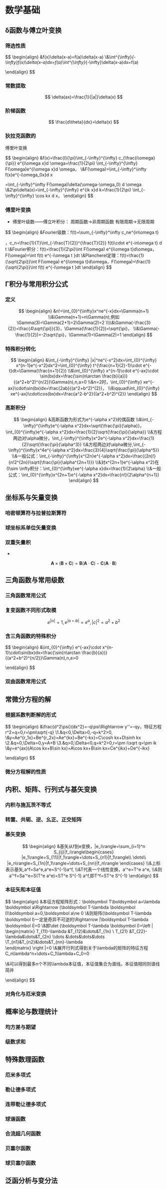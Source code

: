 # 数学基础

## δ函数与傅立叶变换

### 筛选性质

$$
\begin{align} &f(x)\delta(x-a)=f(a)\delta(x-a)
\\&\int^{\infty}_{-\infty}f(x)\delta(x-a)dx=f(a)\int^{\infty}_{-\infty}\delta(x-a)dx=f(a)

\end{align}
$$

### 常数提取

$$
\delta(ax)=\frac{1}{|a|}\delta(x)
$$

### 阶梯函数

$$
\frac{d\theta}{dx}=\delta(x)
$$

### 狄拉克函数的
傅里叶变换

$$
\begin{align} &f(x)=\frac{l}{\pi}\int_{-\infty}^{\infty} c_{\frac{i\omega}{\pi}} e^{i\omega x}d \omega=\frac{1}{2\pi} \int_{-\infty}^{\infty} F(\omega)e^{i\omega x}d \omega，
\\&F(\omega)=\int_{-\infty}^\infty f(x)e^{-i\omega_0x}d x
    
   =\int_{-\infty}^\infty F(\omega)\delta(\omega-\omega_0) d \omega
\\&2\pi\delta(x)=\int_{-\infty}^{\infty} e^{ik x}d k=\frac{1}{2\pi} \int_{-\infty}^{\infty} \cos kx d x，
\end{align}
$$

### 傅里叶变换

- 傅里叶级数——傅立叶积分：
周期函数→非周期函数
有限周期→无限周期

$$
\begin{align} &Fourier级数：f(t)=\sum_{-\infty}^\infty  c_ne^{in\omega t}

，c_n=\frac{1}{T}\int_{-\frac{T}{2}}^{\frac{T}{2}} f(t)\cdot e^{-in\omega t} d t
\\&Fourier积分：f(t)=\frac{1}{2\pi}\int F(\omega) e^{i\omega t}d\omega，F(\omega)=\int f(t) e^{-i\omega t }dt
\\&Plancherel定理：f(t)=\frac{1}{\sqrt{2\pi}}\int F(\omega) e^{i\omega t}d\omega，F(\omega)=\frac{1}{\sqrt{2\pi}}\int f(t) e^{-i\omega t }dt
\end{align}
$$

## Γ积分与常用积分公式

### 定义

$$
\begin{align} &n!=\int_{0}^{\infty}x^ne^{-x}dx=\Gamma(n+1)
\\&\Gamma(n+1)=n\Gamma(n),例如\Gamma(3)=\Gamma(2+1)=2\Gamma(2)=2
\\\\&\Gamma(-\frac{3}{2})=\frac{4\sqrt{\pi}}{3}，\Gamma(\frac{1}{2})=\sqrt{\pi}，
\\&\Gamma(-\frac{1}{2})=-2\sqrt{\pi}，\Gamma(1)=\Gamma(2)=1
\end{align}
$$

### 特殊积分转化

$$
\begin{align} &\int_{-\infty}^{\infty} |x|^ne^{-x^2}dx=\int_{0}^{\infty} x^{n-1}e^{-x^2}dx^2=\int_{0}^{\infty} t^{\frac{n+1}{2}-1}\cdot e^{-t}dt=\Gamma(\frac{n+1}{2})
\\&\int_{0}^{\infty} x^{n-1}\cdot e^{-ax}\cdot \sin(bx)dx=\frac{\sin(n\arctan \frac{b}{a})}{(a^2+b^2)^{n/2}}\Gamma(n),n,a>0
\\&n=2时，\int_{0}^{\infty} xe^{-ax}\cdot\sin(bx)dx=\frac{2ab}{(a^2+b^2)^{2}}，
\\&\qquad\int_{0}^{\infty} xe^{-ax}\cdot\cos(bx)dx=\frac{a^2-b^2}{(a^2+b^2)^{2}}
\end{align}
$$

### 高斯积分

$$
\begin{align} &高斯函数为形式为e^{-\alpha x^2}的偶函数
\\&\int_{-\infty}^{\infty}e^{-\alpha x^2}dx=\sqrt{\frac{\pi}{\alpha}}，
\int_{0}^{\infty}e^{-\alpha x^2}dx=\frac{1}{2}\sqrt{\frac{\pi}{\alpha}}
\\&方程两边对\alpha微分，\int_{-\infty}^{\infty}x^2e^{-\alpha x^2}dx=\frac{1}{2}\sqrt{\frac{\pi}{\alpha^3}}
\\&方程两边对\alpha微分,\int_{-\infty}^{\infty}x^4e^{-\alpha x^2}dx=\frac{3}{4}\sqrt{\frac{\pi}{\alpha^5}}
\\&一般公式：\int_{-\infty}^{\infty}x^{2n}e^{-\alpha x^2}dx=\frac{(2n)!}{n!2^{2n}}\sqrt{\frac{\pi}{\alpha^{2n+1}}}
\\&对x^{2n+1}e^{-\alpha x^2}在0\sim \infty积分：\int_{0}^{\infty}xe^{-\alpha x}dx=\frac{1}{2\alpha}
\\&一般公式：\int_{0}^{\infty}x^{2n+1}e^{-\alpha x^2}dx=\frac{n!}{2\alpha^{n+1}}
\end{align}
$$

## 坐标系与矢量变换

### 哈密顿算符与拉普拉斯算符

### 球坐标系单位矢量变换

### 双重矢量积

- 

$$
\boldsymbol A\times(\boldsymbol B\times\boldsymbol C)=\boldsymbol B(\boldsymbol A\cdot \boldsymbol C)-\boldsymbol C(\boldsymbol A\cdot \boldsymbol B)
$$

## 三角函数与常用级数

### 三角函数常用公式

### 复变函数不同形式取模

$$
e^{|ix|}=1,e^{|a+ib|}=e^a,|c|^2=a^2+b^2
$$

### 含三角函数的特殊积分

$$
\begin{align} &\int_{0}^{\infty} e^{-ax}\cdot x^{n-1}\cdot\sin(bx)dx=\frac{\sin(n\arctan \frac{b}{a})}{(a^2+b^2)^{n/2}}\Gamma(n),n,a>0

\end{align}
$$

### 双曲函数常用公式

## 常微分方程的解

### 根据系数判断解的形式

$$
\begin{align} &\frac{d^2\psi}{dx^2}=-q\psi\Rightarrow y''=-qy，特征方程r^2+q=0,r=\pm\sqrt{-q}
\\1.&q<0,\Delta>0,-q=k^2>0,
\\&y=Ae^{r_1x}+Be^{r_2x}=Ae^{kx}+Be^{-kx}=C\cosh kx+D\sinh kx
\\2.&q=0,\Delta=0,y=A+B
\\3.&q>0,\Delta<0,q=k^2>0,r=\pm i\sqrt q=\pm ik
\\&y=e^{ax}(A\cos kx+B\sin kx)=A\cos kx+B\sin kx=Ce^{ikx}+De^{-ikx}

\end{align}
$$

### 微分方程解的性质

## 内积、矩阵、行列式与基矢变换

### 内积与施瓦茨不等式

### 转置、共轭、逆、幺正、正交矩阵

### 基矢变换

$$
\begin{align} &基矢从f到e变换，|e_i\rangle=\sum_{i=1}^n S_{ij}|f_i\rangle\begin{cases}
|e_1\rangle=S_{11}|f_1\rangle+\dots+S_{n1}|f_1\rangle\\
\dots\\
|e_n\rangle=S_{1n}|f_1\rangle+\dots+S_{nn}|f_n\rangle
\end{cases}
\\&上标表示基矢,a^f=Sa^e,a^e=S^{-1}a^f,
\\&T代表一个线性变换，a'^e=T^e a^e,
\\&则a'^f=Sa'^e=S(T^e a^e)=ST^e S^{-1} a^f,即T^f=ST^e S^{-1}
\end{align}
$$

### 本征矢和本征值 

$$
\begin{align} &本征方程矩阵形式：\boldsymbol T\boldsymbol a=\lambda \boldsymbol a\Rightarrow (\boldsymbol T-\lambda \boldsymbol I)\boldsymbol a=0,\boldsymbol a\ne 0
\\&则矩阵(\boldsymbol T-\lambda \boldsymbol I)一定是奇异不可逆的\Rightarrow |\boldsymbol T-\lambda \boldsymbol I|=0
\\&即\det (\boldsymbol T-\lambda \boldsymbol I)=\left | \begin{matrix}
T_{11}-\lambda &T_{12}&\dots&T_{1n}  \\
T_{21} &T_{22}-\lambda&\dots&T_{2n}  \\\dots &\dots&\dots&\dots \\T_{n1}&T_{n2}&\dots&T_{nn}-\lambda   
\end{matrix} \right |=0
\\&展开行列式得到关于\lambda的矩阵的特征方程C_n\lambda^n+\dots+C_1\lambda+C_0=0

\\&可以得到最多n个不同\lambda本征值，本征值集合为谱线。本征值相同则谱线简并

\end{align}
$$

### 对角化与厄米变换

## 概率论与数理统计

### 均方差与期望

### 级数求和

## 特殊数理函数

### 厄米多项式

### 勒让德多项式

### 连带勒让德多项式

### 球谐函数

### 合流超几何函数

### 贝塞尔函数

### 球贝塞尔函数

## 泛函分析与变分法

